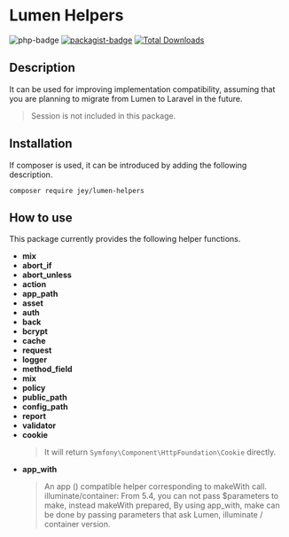 Lumen Helpers
==========
![php-badge](https://img.shields.io/packagist/php-v/jey/lumen-helpers.svg)
[![packagist-badge](https://img.shields.io/packagist/jey/lumen-helpers.svg)](https://packagist.org/packages/jey/lumen-helpers)
[![Total Downloads](https://poser.pugx.org/jey/lumen-helpers/downloads)](https://packagist.org/packages/jey/lumen-helpers)


## Description

It can be used for improving implementation compatibility, assuming that you are planning to migrate from Lumen to Laravel in the future.

> Session is not included in this package.

## Installation

If composer is used, it can be introduced by adding the following description.

```
composer require jey/lumen-helpers
```

## How to use

This package currently provides the following helper functions.

- **mix**
- **abort_if**
- **abort_unless**
- **action**
- **app_path**
- **asset**
- **auth**
- **back**
- **bcrypt**
- **cache**
- **request**
- **logger**
- **method_field**
- **mix**
- **policy**
- **public_path**
- **config_path**
- **report**
- **validator**
- **cookie**
     > It will return `Symfony\Component\HttpFoundation\Cookie` directly.
- **app_with**
    > An app () compatible helper corresponding to makeWith call.
    > illuminate/container: From 5.4, you can not pass $parameters to make, instead makeWith prepared,
    > By using app_with, make can be done by passing parameters that ask Lumen, illuminate / container version.
